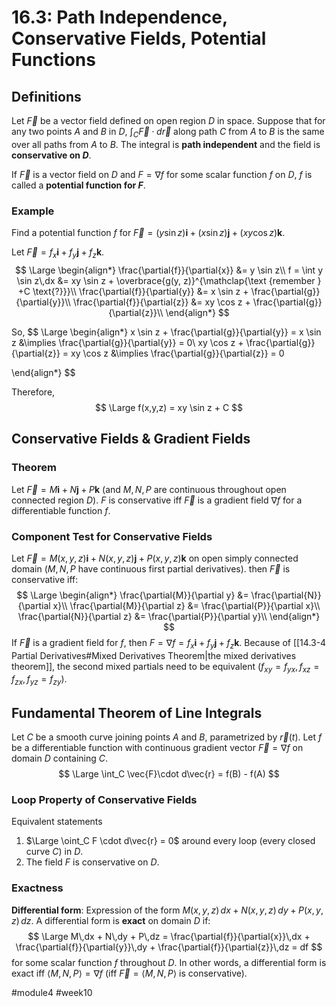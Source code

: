 # 16.3: Path Independence, Conservative Fields, Potential Functions
## Definitions
Let $\vec{F}$ be a vector field defined on open region $D$ in space.
Suppose that for any two points $A$ and $B$ in $D$, $\int_C \vec{F}\cdot d\vec{r}$ along path $C$ from $A$ to $B$ is the same over all paths from $A$ to $B$.
The integral is **path independent** and the field is **conservative on $D$**.

If $\vec{F}$ is a vector field on $D$ and $F = \nabla f$ for some scalar function $f$ on $D$, $f$ is called a **potential function for $F$**.

### Example
Find a potential function $f$ for $\vec{F} = (y \sin z)\mathbf{i} + (x \sin z)\mathbf{j} + (xy\cos z) \mathbf{k}$.

Let $\vec{F} = f_x\mathbf{i} + f_y\mathbf{j} + f_z\mathbf{k}$.
$$
\Large
\begin{align*}
\frac{\partial{f}}{\partial{x}} &= y \sin z\\
f = \int y \sin z\,dx &= xy \sin z + \overbrace{g(y, z)}^{\mathclap{\text {remember } +C \text{?}}}\\
\frac{\partial{f}}{\partial{y}} &= x \sin z + \frac{\partial{g}}{\partial{y}}\\
\frac{\partial{f}}{\partial{z}} &= xy \cos z + \frac{\partial{g}}{\partial{z}}\\
\end{align*}
$$

So,
$$
\Large
\begin{align*}
x \sin z + \frac{\partial{g}}{\partial{y}} = x \sin z &\implies \frac{\partial{g}}{\partial{y}} = 0\\
xy \cos z + \frac{\partial{g}}{\partial{z}} = xy \cos z &\implies \frac{\partial{g}}{\partial{z}} = 0

\end{align*}
$$

Therefore,
$$
\Large
f(x,y,z) = xy \sin z + C
$$
## Conservative Fields & Gradient Fields
### Theorem
Let $\vec{F} = M\mathbf{i} + N\mathbf{j} + P\mathbf{k}$ (and $M, N, P$ are continuous throughout open connected region $D$).
$F$ is conservative iff $\vec{F}$ is a gradient field $\nabla f$ for a differentiable function $f$.

### Component Test for Conservative Fields
Let $\vec{F} = M(x, y, z)\mathbf{i} + N(x, y, z)\mathbf{j} + P(x, y, z)\mathbf{k}$ on open simply connected domain ($M, N, P$ have continuous first partial derivatives).
then $\vec{F}$ is conservative iff:
$$
\Large
\begin{align*}
\frac{\partial{M}}{\partial y} &= \frac{\partial{N}}{\partial x}\\
\frac{\partial{M}}{\partial z} &= \frac{\partial{P}}{\partial x}\\
\frac{\partial{N}}{\partial z} &= \frac{\partial{P}}{\partial y}\\
\end{align*}
$$
If $\vec{F}$ is a gradient field for $f$, then $F = \nabla f = f_x\mathbf{i} + f_y\mathbf{j} + f_z\mathbf{k}$.
Because of [[14.3-4 Partial Derivatives#Mixed Derivatives Theorem|the mixed derivatives theorem]], the second mixed partials need to be equivalent ($f_{xy} = f_{yx}, f_{xz} = f_{zx}, f_{yz} = f_{zy}$).

## Fundamental Theorem of Line Integrals
Let $C$ be a smooth curve joining points $A$ and $B$, parametrized by $\vec{r}(t)$.
Let $f$ be a differentiable function with continuous gradient vector $\vec{F} = \nabla f$ on domain $D$ containing $C$.
$$
\Large
\int_C \vec{F}\cdot d\vec{r} = f(B) - f(A)
$$
### Loop Property of Conservative Fields
Equivalent statements
1. $\Large \oint_C F \cdot d\vec{r} = 0$ around every loop (every closed curve $C$) in $D$.
2. The field $F$ is conservative on $D$.

### Exactness
**Differential form**: Expression of the form $M(x,y,z)\,dx + N(x,y,z)\,dy + P(x,y,z)\,dz$.
A differential form is **exact** on domain $D$ if:
$$
\Large
M\,dx + N\,dy + P\,dz = \frac{\partial{f}}{\partial{x}}\,dx + \frac{\partial{f}}{\partial{y}}\,dy + \frac{\partial{f}}{\partial{z}}\,dz = df
$$
for some scalar function $f$ throughout $D$.
In other words, a differential form is exact iff $\langle M, N, P \rangle = \nabla f$ (iff $\vec{F} = \langle M, N, P\rangle$ is conservative).

#module4 #week10